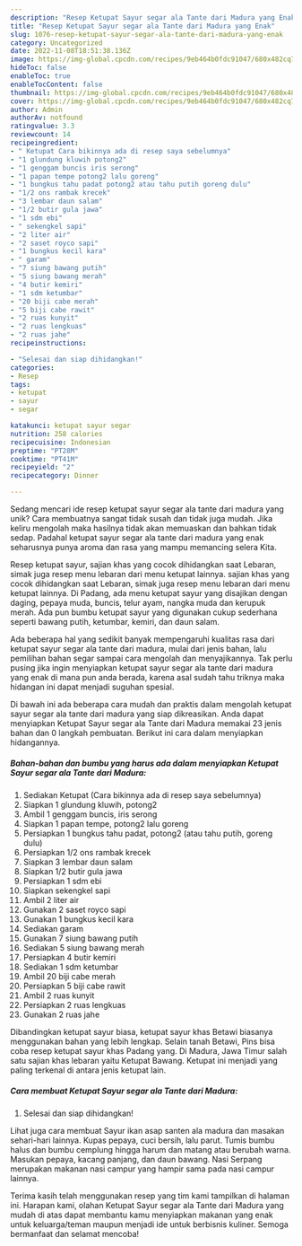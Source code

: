```yaml
---
description: "Resep Ketupat Sayur segar ala Tante dari Madura yang Enak"
title: "Resep Ketupat Sayur segar ala Tante dari Madura yang Enak"
slug: 1076-resep-ketupat-sayur-segar-ala-tante-dari-madura-yang-enak
category: Uncategorized
date: 2022-11-08T18:51:38.136Z
image: https://img-global.cpcdn.com/recipes/9eb464b0fdc91047/680x482cq70/ketupat-sayur-segar-ala-tante-dari-madura-foto-resep-utama.jpg
hideToc: false
enableToc: true
enableTocContent: false
thumbnail: https://img-global.cpcdn.com/recipes/9eb464b0fdc91047/680x482cq70/ketupat-sayur-segar-ala-tante-dari-madura-foto-resep-utama.jpg
cover: https://img-global.cpcdn.com/recipes/9eb464b0fdc91047/680x482cq70/ketupat-sayur-segar-ala-tante-dari-madura-foto-resep-utama.jpg
author: Admin
authorAv: notfound
ratingvalue: 3.3
reviewcount: 14
recipeingredient:
- " Ketupat Cara bikinnya ada di resep saya sebelumnya"
- "1 glundung kluwih potong2"
- "1 genggam buncis iris serong"
- "1 papan tempe potong2 lalu goreng"
- "1 bungkus tahu padat potong2 atau tahu putih goreng dulu"
- "1/2 ons rambak krecek"
- "3 lembar daun salam"
- "1/2 butir gula jawa"
- "1 sdm ebi"
- " sekengkel sapi"
- "2 liter air"
- "2 saset royco sapi"
- "1 bungkus kecil kara"
- " garam"
- "7 siung bawang putih"
- "5 siung bawang merah"
- "4 butir kemiri"
- "1 sdm ketumbar"
- "20 biji cabe merah"
- "5 biji cabe rawit"
- "2 ruas kunyit"
- "2 ruas lengkuas"
- "2 ruas jahe"
recipeinstructions:

- "Selesai dan siap dihidangkan!"
categories:
- Resep
tags:
- ketupat
- sayur
- segar

katakunci: ketupat sayur segar 
nutrition: 258 calories
recipecuisine: Indonesian
preptime: "PT28M"
cooktime: "PT41M"
recipeyield: "2"
recipecategory: Dinner

---
```





Sedang mencari ide resep ketupat sayur segar ala tante dari madura yang unik? Cara membuatnya sangat tidak susah dan tidak juga mudah. Jika keliru mengolah maka hasilnya tidak akan memuaskan dan bahkan tidak sedap. Padahal ketupat sayur segar ala tante dari madura yang enak seharusnya punya aroma dan rasa yang mampu memancing selera Kita.





Resep ketupat sayur, sajian khas yang cocok dihidangkan saat Lebaran, simak juga resep menu lebaran dari menu ketupat lainnya. sajian khas yang cocok dihidangkan saat Lebaran, simak juga resep menu lebaran dari menu ketupat lainnya. Di Padang, ada menu ketupat sayur yang disajikan dengan daging, pepaya muda, buncis, telur ayam, nangka muda dan kerupuk merah. Ada pun bumbu ketupat sayur yang digunakan cukup sederhana seperti bawang putih, ketumbar, kemiri, dan daun salam.

Ada beberapa hal yang sedikit banyak mempengaruhi kualitas rasa dari ketupat sayur segar ala tante dari madura, mulai dari jenis bahan, lalu pemilihan bahan segar sampai cara mengolah dan menyajikannya. Tak perlu pusing jika ingin menyiapkan ketupat sayur segar ala tante dari madura yang enak di mana pun anda berada, karena asal sudah tahu triknya maka hidangan ini dapat menjadi suguhan spesial.






Di bawah ini ada beberapa cara mudah dan praktis dalam mengolah ketupat sayur segar ala tante dari madura yang siap dikreasikan. Anda dapat menyiapkan Ketupat Sayur segar ala Tante dari Madura memakai 23 jenis bahan dan 0 langkah pembuatan. Berikut ini cara dalam menyiapkan hidangannya.

<!--inarticleads1-->

##### Bahan-bahan dan bumbu yang harus ada dalam menyiapkan Ketupat Sayur segar ala Tante dari Madura:

1. Sediakan  Ketupat (Cara bikinnya ada di resep saya sebelumnya)
1. Siapkan 1 glundung kluwih, potong2
1. Ambil 1 genggam buncis, iris serong
1. Siapkan 1 papan tempe, potong2 lalu goreng
1. Persiapkan 1 bungkus tahu padat, potong2 (atau tahu putih, goreng dulu)
1. Persiapkan 1/2 ons rambak krecek
1. Siapkan 3 lembar daun salam
1. Siapkan 1/2 butir gula jawa
1. Persiapkan 1 sdm ebi
1. Siapkan  sekengkel sapi
1. Ambil 2 liter air
1. Gunakan 2 saset royco sapi
1. Gunakan 1 bungkus kecil kara
1. Sediakan  garam
1. Gunakan 7 siung bawang putih
1. Sediakan 5 siung bawang merah
1. Persiapkan 4 butir kemiri
1. Sediakan 1 sdm ketumbar
1. Ambil 20 biji cabe merah
1. Persiapkan 5 biji cabe rawit
1. Ambil 2 ruas kunyit
1. Persiapkan 2 ruas lengkuas
1. Gunakan 2 ruas jahe


Dibandingkan ketupat sayur biasa, ketupat sayur khas Betawi biasanya menggunakan bahan yang lebih lengkap. Selain tanah Betawi, Pins bisa coba resep ketupat sayur khas Padang yang. Di Madura, Jawa Timur salah satu sajian khas lebaran yaitu Ketupat Bawang. Ketupat ini menjadi yang paling terkenal di antara jenis ketupat lain. 

<!--inarticleads2-->

##### Cara membuat Ketupat Sayur segar ala Tante dari Madura:


1. Selesai dan siap dihidangkan!

Lihat juga cara membuat Sayur ikan asap santen ala madura dan masakan sehari-hari lainnya. Kupas pepaya, cuci bersih, lalu parut. Tumis bumbu halus dan bumbu cemplung hingga harum dan matang atau berubah warna. Masukan pepaya, kacang panjang, dan daun bawang. Nasi Serpang merupakan makanan nasi campur yang hampir sama pada nasi campur lainnya. 

Terima kasih telah menggunakan resep yang tim kami tampilkan di halaman ini. Harapan kami, olahan Ketupat Sayur segar ala Tante dari Madura yang mudah di atas dapat membantu kamu menyiapkan makanan yang enak untuk keluarga/teman maupun menjadi ide untuk berbisnis kuliner. Semoga bermanfaat dan selamat mencoba!
